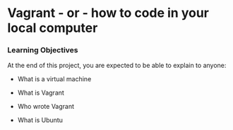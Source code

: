 # Vagrant - or - how to code in your local computer

### Learning Objectives

At the end of this project, you are expected to be able to explain to anyone:

* What is a virtual machine

* What is Vagrant

* Who wrote Vagrant

* What is Ubuntu
